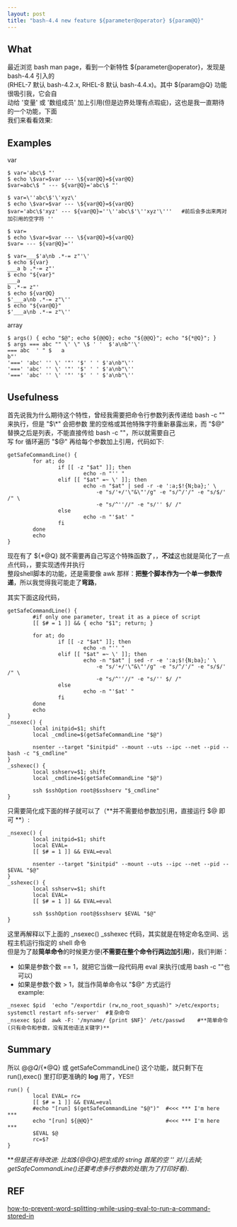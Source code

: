 ```yaml
---
layout: post
title: "bash-4.4 new feature ${parameter@operator} ${param@Q}"
---
```


## What
最近浏览 bash man page，看到一个新特性 ${parameter@operator}，发现是 bash-4.4 引入的  
(RHEL-7 默认 bash-4.2.x, RHEL-8 默认 bash-4.4.x)。其中 ${param@Q} 功能很吸引我，它会自  
动给 '变量' 或 '数组成员' 加上引用(但是边界处理有点瑕疵)，这也是我一直期待的一个功能，下面  
我们来看看效果:

## Examples
var
```
$ var='abc\$ "'
$ echo \$var=$var --- \${var@Q}=${var@Q}
$var=abc\$ " --- ${var@Q}='abc\$ "'

$ var=\''abc\$'\'xyz\'
$ echo \$var=$var --- \${var@Q}=${var@Q}
$var='abc\$'xyz' --- ${var@Q}=''\''abc\$'\''xyz'\'''   #前后会多出来两对加引用的空字符 ''

$ var=
$ echo \$var=$var --- \${var@Q}=${var@Q}
$var= --- ${var@Q}=''

$ var=___$'a\nb .*-= z"'\'
$ echo ${var}
___a b .*-= z"'
$ echo "${var}"
___a
b .*-= z"'
$ echo ${var@Q}
$'___a\nb .*-= z"\''
$ echo "${var@Q}"
$'___a\nb .*-= z"\''
```

array
```
$ args() { echo "$@"; echo ${@@Q}; echo "${@@Q}"; echo "${*@Q}"; }
$ args === abc "" \' \" \$ ' '  $'a\nb"'\'
=== abc  ' " $   a
b"'
'===' 'abc' '' \' '"' '$' ' ' $'a\nb"\''
'===' 'abc' '' \' '"' '$' ' ' $'a\nb"\''
'===' 'abc' '' \' '"' '$' ' ' $'a\nb"\''
```


## Usefulness
首先说我为什么期待这个特性，曾经我需要把命令行参数列表传递给 bash -c "" 来执行，但是 "$\*" 会把参数  
里的空格或其他特殊字符重新暴露出来，而 "$@" 替换之后是列表，不能直接传给 bash -c ""，所以就需要自己  
写 for 循环遍历 "$@" 再给每个参数加上引用，代码如下:
```
getSafeCommandLine() {
        for at; do
                if [[ -z "$at" ]]; then
                        echo -n "'' "
                elif [[ "$at" =~ \' ]]; then
                        echo -n "$at" | sed -r -e ':a;$!{N;ba};' \
                            -e "s/'+/'\"&\"'/g" -e "s/^/'/" -e "s/$/' /" \
                            -e "s/^''//" -e "s/'' $/ /"
                else
                        echo -n "'$at' "
                fi
        done
        echo
}
```

现在有了 ${\*@Q} 就不需要再自己写这个特殊函数了，，**不过**这也就是简化了一点点代码，，要实现透传并执行  
整段shell脚本的功能，还是需要像 awk 那样：**把整个脚本作为一个单一参数传递**，所以我觉得我可能走了**弯路**，  

其实下面这段代码，
```
getSafeCommandLine() {
        #if only one parameter, treat it as a piece of script 
        [[ $# = 1 ]] && { echo "$1"; return; }

        for at; do
                if [[ -z "$at" ]]; then
                        echo -n "'' "
                elif [[ "$at" =~ \' ]]; then
                        echo -n "$at" | sed -r -e ':a;$!{N;ba};' \
                            -e "s/'+/'\"&\"'/g" -e "s/^/'/" -e "s/$/' /" \
                            -e "s/^''//" -e "s/'' $/ /"
                else
                        echo -n "'$at' "
                fi
        done
        echo
}
_nsexec() {
        local initpid=$1; shift
        local _cmdline=$(getSafeCommandLine "$@")

        nsenter --target "$initpid" --mount --uts --ipc --net --pid -- bash -c "$_cmdline"
}
_sshexec() {
        local sshserv=$1; shift
        local _cmdline=$(getSafeCommandLine "$@")

        ssh $sshOption root@$sshserv "$_cmdline"
}
```

只需要简化成下面的样子就可以了（**并不需要给参数加引用，直接运行 $@ 即可 **）:
```
_nsexec() {
        local initpid=$1; shift
        local EVAL=
        [[ $# = 1 ]] && EVAL=eval

        nsenter --target "$initpid" --mount --uts --ipc --net --pid -- $EVAL "$@"
}
_sshexec() {
        local sshserv=$1; shift
        local EVAL=
        [[ $# = 1 ]] && EVAL=eval

        ssh $sshOption root@$sshserv $EVAL "$@"
}
```

这里再解释以下上面的 \_nsexec() \_sshexec 代码，其实就是在特定命名空间、远程主机运行指定的 shell 命令  
但是为了敲**简单命令**的时候更方便(**不需要在整个命令行两边加引用**)，我们判断：  
  - 如果是参数个数 == 1，就把它当做一段代码用 eval 来执行(或用 bash -c ""也可以)  
  - 如果是参数个数  > 1，就当作简单命令以 "$@" 方式运行  
example:
```
_nsexec $pid  'echo "/exportdir (rw,no_root_squash)" >/etc/exports; systemctl restart nfs-server'  #复杂命令
_nsexec $pid  awk -F: '/myname/ {print $NF}' /etc/passwd    #**简单命令(只有命令和参数，没有其他语法关键字)**
```


## Summary
所以 ${@@Q}/${\*@Q} 或 getSafeCommandLine() 这个功能，就只剩下在 run(),exec() 里打印更准确的 **log** 用了，YES!!  
```
run() {
        local EVAL= rc=
        [[ $# = 1 ]] && EVAL=eval
        #echo "[run] $(getSafeCommandLine "$@")"  #<<< *** I'm here ***
        echo "[run] ${@@Q}"                       #<<< *** I'm here ***
        $EVAL $@
        rc=$?
}
```
\*\**但是还有待改进: 比如${@@Q}把生成的 string 首尾的空 '' 对儿去掉; getSafeCommandLine()还要考虑多行参数的处理(为了打印好看)*.

## REF
[how-to-prevent-word-splitting-while-using-eval-to-run-a-command-stored-in](https://stackoverflow.com/questions/42428777/how-to-prevent-word-splitting-while-using-eval-to-run-a-command-stored-in)
